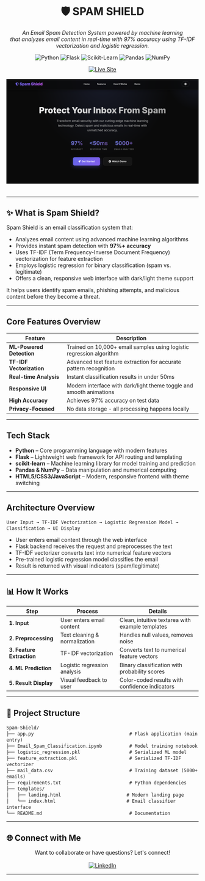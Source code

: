 <div align="center">
  <br />
  <h1>🛡️ SPAM SHIELD</h1>
  <p>
    <em>An Email Spam Detection System powered by machine learning <br /> 
    that analyzes email content in real-time with 97% accuracy using TF-IDF vectorization and logistic regression.</em>
  </p>

  <p>
    <img src="https://img.shields.io/badge/Python-black?style=for-the-badge&logo=python&logoColor=white&color=3776AB" alt="Python" />
    <img src="https://img.shields.io/badge/Flask-black?style=for-the-badge&logo=flask&logoColor=white&color=000000" alt="Flask" />
    <img src="https://img.shields.io/badge/Scikit--Learn-black?style=for-the-badge&logo=scikit-learn&logoColor=white&color=F7931E" alt="Scikit-Learn" />
    <img src="https://img.shields.io/badge/Pandas-black?style=for-the-badge&logo=pandas&logoColor=white&color=150458" alt="Pandas" />
    <img src="https://img.shields.io/badge/NumPy-black?style=for-the-badge&logo=numpy&logoColor=white&color=013243" alt="NumPy" />
  </p>

  <div>
    <a href="https://spam-shield-626j.onrender.com/#home" target="_blank">
      <img src="https://img.shields.io/badge/Live_Site-Spam_Shield-28a745?style=for-the-badge&logo=heroku&logoColor=white" alt="Live Site" />
    </a>
  </div>

<br>
  <!-- Add your demo screenshot/video here -->
  <div>
    <a href="https://spam-shield-626j.onrender.com/#home" target="_blank">
      <img src="assets/landing.png" alt="Spam Shield Demo" width="800" />
    </a>
  </div>
  
  <br />
  <!-- <div>
    <a href="#" target="_blank">
      <img src="https://img.shields.io/badge/Watch_Demo_Video-YouTube-red?style=for-the-badge&logo=youtube&logoColor=white" alt="Watch Demo Video" />
    </a>
  </div> -->
</div>

---

## ✨ What is Spam Shield?

Spam Shield is an email classification system that:
- Analyzes email content using advanced machine learning algorithms  
- Provides instant spam detection with **97%+ accuracy**  
- Uses TF-IDF (Term Frequency-Inverse Document Frequency) vectorization for feature extraction  
- Employs logistic regression for binary classification (spam vs. legitimate)  
- Offers a clean, responsive web interface with dark/light theme support  

It helps users identify spam emails, phishing attempts, and malicious content before they become a threat.

---

## Core Features Overview

| Feature              | Description                                                                 |
|----------------------|-----------------------------------------------------------------------------|
| **ML-Powered Detection** | Trained on 10,000+ email samples using logistic regression algorithm      |
| **TF-IDF Vectorization** | Advanced text feature extraction for accurate pattern recognition       |
| **Real-time Analysis**   | Instant classification results in under 50ms                            |
| **Responsive UI**        | Modern interface with dark/light theme toggle and smooth animations     |
| **High Accuracy**        | Achieves 97% accuracy on test data                                   |
| **Privacy-Focused**      | No data storage - all processing happens locally                        |

---

## Tech Stack

- **Python** – Core programming language with modern features  
- **Flask** – Lightweight web framework for API routing and templating  
- **scikit-learn** – Machine learning library for model training and prediction  
- **Pandas & NumPy** – Data manipulation and numerical computing  
- **HTML5/CSS3/JavaScript** – Modern, responsive frontend with theme switching  

---

## Architecture Overview

```
User Input → TF-IDF Vectorization → Logistic Regression Model → Classification → UI Display
```

- User enters email content through the web interface  
- Flask backend receives the request and preprocesses the text  
- TF-IDF vectorizer converts text into numerical feature vectors  
- Pre-trained logistic regression model classifies the email  
- Result is returned with visual indicators (spam/legitimate)  

---

## 📊 How It Works

| Step | Process | Details |
|------|---------|---------|
| **1. Input** | User enters email content | Clean, intuitive textarea with example templates |
| **2. Preprocessing** | Text cleaning & normalization | Handles null values, removes noise |
| **3. Feature Extraction** | TF-IDF vectorization | Converts text to numerical feature vectors |
| **4. ML Prediction** | Logistic regression analysis | Binary classification with probability scores |
| **5. Result Display** | Visual feedback to user | Color-coded results with confidence indicators |

---

## 📁 Project Structure

```
Spam-Shield/
├── app.py                                   # Flask application (main entry)
├── Email_Spam_Classification.ipynb          # Model training notebook
├── logistic_regression.pkl                  # Serialized ML model
├── feature_extraction.pkl                   # Serialized TF-IDF vectorizer
├── mail_data.csv                            # Training dataset (5000+ emails)
├── requirements.txt                         # Python dependencies
├── templates/
│   ├── landing.html                        # Modern landing page
│   └── index.html                          # Email classifier interface
└── README.md                                # Documentation
```

---

## 🌐 Connect with Me

<div align="center">
  Want to collaborate or have questions? Let's connect!
  <br /><br />
  <a href="https://www.linkedin.com/in/rajadigvijaysingh/" target="_blank">
    <img src="https://img.shields.io/badge/LinkedIn-Raja_Digvijay_Singh-0077B5?style=for-the-badge&logo=linkedin&logoColor=white" alt="LinkedIn">
  </a>
</div>

---

